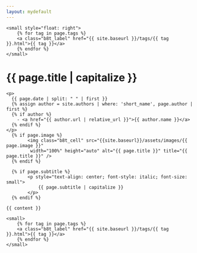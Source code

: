 ```yaml
---
layout: mydefault
---
```

    <small style="float: right">
        {% for tag in page.tags %}
        <a class="b8t_label" href="{{ site.baseurl }}/tags/{{ tag }}.html">{{ tag }}</a>
        {% endfor %}
    </small>
   <h1>{{ page.title | capitalize }}</h1>

    <p>
      {{ page.date | split: " " | first }}
      {% assign author = site.authors | where: 'short_name', page.author | first %}
      {% if author %}
        - <a href="{{ author.url | relative_url }}">{{ author.name }}</a>
      {% endif %}
    </p>
      {% if page.image %}
            <img class="b8t_cell" src="{{site.baseurl}}/assets/images/{{ page.image }}"
             width="100%" height="auto" alt="{{ page.title }}" title="{{ page.title }}" /> 
      {% endif %}

      {% if page.subtitle %}
            <p style="text-align: center; font-style: italic; font-size: small">
                {{ page.subtitle | capitalize }}
            </p> 
      {% endif %}

    {{ content }}

    <small>
        {% for tag in page.tags %}
        <a class="b8t_label" href="{{ site.baseurl }}/tags/{{ tag }}.html">{{ tag }}</a>
        {% endfor %}
    </small>
